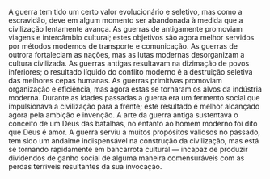﻿A guerra tem tido um certo valor evolucionário e seletivo, mas como a escravidão, deve em algum momento ser abandonada à medida que a civilização  lentamente avança. As guerras de antigamente promoviam viagens e intercâmbio cultural; estes objetivos são agora melhor servidos por métodos modernos de transporte e comunicação. As guerras de  outrora fortaleciam as nações, mas as lutas modernas desorganizam a cultura civilizada. As guerras antigas resultavam na dizimação de povos inferiores; o resultado líquido do conflito moderno é a destruição seletiva das melhores cepas humanas. As guerras primitivas promoviam organização e eficiência, mas agora estas se tornaram os alvos da indústria moderna. Durante as idades passadas a guerra era um fermento social que impulsionava a civilização para a frente; este resultado é melhor alcançado agora pela ambição e invenção. A arte da guerra antiga sustentava o conceito de um Deus das batalhas, no entanto ao homem moderno foi dito que Deus é amor. A guerra serviu a muitos propósitos valiosos no passado, tem sido um andaime indispensável na construção da civilização, mas está se tornando rapidamente em bancarrota cultural — incapaz de produzir dividendos de ganho social de alguma maneira comensuráveis com as perdas terríveis resultantes da sua invocação.